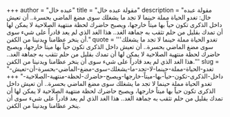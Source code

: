 +++
author = "عبده خال"
title = "مقولة عبده خال"
description = "مقولة عبده خال: تغدو الحياة مملة حينما لا تجد ما يشغلك سوى مضغ الماضي بحسرة.. أن تعيش داخل الذكرى تكون حياً بها ميتاً خارجها، ويصبح حاضرك لحظة منتهية الصلاحية لا يمكن لها أن تمدك بقليل من حلم تثقب به جماهة الغد.. هذا الغد الذي لم يعد قادراً على شيء سوى أن ينخر عظامنا ويدنينا من الكفن."
quote = '''تغدو الحياة مملة حينما لا تجد ما يشغلك سوى مضغ الماضي بحسرة.. أن تعيش داخل الذكرى تكون حياً بها ميتاً خارجها، ويصبح حاضرك لحظة منتهية الصلاحية لا يمكن لها أن تمدك بقليل من حلم تثقب به جماهة الغد.. هذا الغد الذي لم يعد قادراً على شيء سوى أن ينخر عظامنا ويدنينا من الكفن.'''
slug = "تغدو-الحياة-مملة-حينما-لا-تجد-ما-يشغلك-سوى-مضغ-الماضي-بحسرة-أن-تعيش-داخل-الذكرى-تكون-حياً-بها-ميتاً-خارجها-ويصبح-حاضرك-لحظة-منتهية-الصلاحية-"
+++
تغدو الحياة مملة حينما لا تجد ما يشغلك سوى مضغ الماضي بحسرة.. أن تعيش داخل الذكرى تكون حياً بها ميتاً خارجها، ويصبح حاضرك لحظة منتهية الصلاحية لا يمكن لها أن تمدك بقليل من حلم تثقب به جماهة الغد.. هذا الغد الذي لم يعد قادراً على شيء سوى أن ينخر عظامنا ويدنينا من الكفن.
